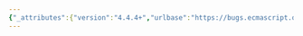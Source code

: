 ```yaml
---
{"_attributes":{"version":"4.4.4+","urlbase":"https://bugs.ecmascript.org/","maintainer":"dherman@mozilla.com"},"bug":{"bug_id":1045,"creation_ts":"2012-11-25 13:45:00 -0800","short_desc":"8.*: \"Compatable\", \"Desriptor\"","delta_ts":"2013-03-08 14:44:29 -0800","product":"Draft for 6th Edition","component":"editorial issue","version":"Rev 12: November 22, 2012 Draft","rep_platform":"All","op_sys":"All","bug_status":"RESOLVED","resolution":"FIXED","priority":"Normal","bug_severity":"normal","everconfirmed":true,"reporter":{"uid":"jmdyck","name":"Michael Dyck"},"assigned_to":{"uid":"allen","name":"Allen Wirfs-Brock"},"long_desc":[{"commentid":2799,"comment_count":0,"who":{"uid":"jmdyck","name":"Michael Dyck"},"bug_when":"2012-11-25 13:45:56 -0800","thetext":"Change \"Compatable\" to \"Compatible\" in:\n\n    8.3.10.2\n    8.5.6\n    8.5.10\n\nChange \"Desriptor\" to \"Descriptor\" in:\n\n    8.3.10.2\n    8.5.6\n\nAnd then decide whether it's called\n    IsCompatibleDescriptor            (8.3.10.2, 8.5.10)\nor\n    IsCompatiblePropertyDescriptor    (8.3.10.2, 8.5.6)\n\n(The latter is probably better, because the spec might have other kinds of descriptors some day.)"},{"commentid":2823,"comment_count":1,"who":{"uid":"allen","name":"Allen Wirfs-Brock"},"bug_when":"2012-11-26 09:42:49 -0800","thetext":"corrected in rev 13 editor's draft"},{"commentid":3087,"comment_count":2,"who":{"uid":"jmdyck","name":"Michael Dyck"},"bug_when":"2012-12-22 13:34:29 -0800","thetext":"There's still a \"Desriptor\" in 8.5.6 / step 19.\n\nAnd also now in 8.3.7.2 / para 1."},{"commentid":3261,"comment_count":3,"who":{"uid":"allen","name":"Allen Wirfs-Brock"},"bug_when":"2013-03-02 10:42:37 -0800","thetext":"corrected in rev 13 editor's draft"},{"commentid":3382,"comment_count":4,"who":{"uid":"allen","name":"Allen Wirfs-Brock"},"bug_when":"2013-03-08 14:44:29 -0800","thetext":"in Rev 14 draft"}]}}
---
```

